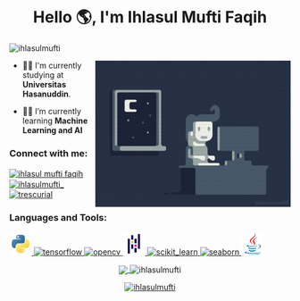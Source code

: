 <h1 align="center">Hello 🌎, I'm Ihlasul Mufti Faqih</h1>
<p align="left"> <img src="https://komarev.com/ghpvc/?username=ihlasulmufti&label=Profile%20views&color=0e75b6&style=flat" alt="ihlasulmufti" /> </p>

<img align="right" width="350px" src="https://raw.githubusercontent.com/IhlasulMufti/assets/main/-%20Find%20%26%20Share%20on%20GIPHY.gif">

- 👨‍💻 I'm currently studying at **Universitas Hasanuddin**.

- 🐱‍👓 I’m currently learning **Machine Learning and AI**

<h3 align="left">Connect with me:</h3>
<p align="left">
<a href="https://linkedin.com/in/ihlasul-mufti-faqih" target="blank"><img align="center" src="https://raw.githubusercontent.com/rahuldkjain/github-profile-readme-generator/master/src/images/icons/Social/linked-in-alt.svg" alt="ihlasul mufti faqih" height="30" width="40" /></a>
<a href="https://instagram.com/ihlasulmufti_" target="blank"><img align="center" src="https://raw.githubusercontent.com/rahuldkjain/github-profile-readme-generator/master/src/images/icons/Social/instagram.svg" alt="ihlasulmufti_" height="30" width="40" /></a>
<a href="https://discord.gg/540766439335002112" target="blank"><img align="center" src="https://raw.githubusercontent.com/rahuldkjain/github-profile-readme-generator/master/src/images/icons/Social/discord.svg" alt="trescurial" height="30" width="40" /></a>
</p>

<h3 align="left">Languages and Tools:</h3>
<p align="left"> 
  <a href="https://www.python.org" target="_blank" rel="noreferrer"> <img src="https://raw.githubusercontent.com/devicons/devicon/master/icons/python/python-original.svg" alt="python" width="40" height="40"/> </a> 
  <a href="https://www.tensorflow.org" target="_blank" rel="noreferrer"> <img src="https://www.vectorlogo.zone/logos/tensorflow/tensorflow-icon.svg" alt="tensorflow" width="40" height="40"/> </a>
  <a href="https://opencv.org/" target="_blank" rel="noreferrer"> <img src="https://www.vectorlogo.zone/logos/opencv/opencv-icon.svg" alt="opencv" width="40" height="40"/> </a> 
  <a href="https://pandas.pydata.org/" target="_blank" rel="noreferrer"> <img src="https://raw.githubusercontent.com/devicons/devicon/2ae2a900d2f041da66e950e4d48052658d850630/icons/pandas/pandas-original.svg" alt="pandas" width="40" height="40"/> </a> 
  <a href="https://scikit-learn.org/" target="_blank" rel="noreferrer"> <img src="https://upload.wikimedia.org/wikipedia/commons/0/05/Scikit_learn_logo_small.svg" alt="scikit_learn" width="40" height="40"/> </a> 
  <a href="https://seaborn.pydata.org/" target="_blank" rel="noreferrer"> <img src="https://seaborn.pydata.org/_images/logo-mark-lightbg.svg" alt="seaborn" width="40" height="40"/> </a>
  <a href="https://www.java.com" target="_blank" rel="noreferrer"> <img src="https://raw.githubusercontent.com/devicons/devicon/master/icons/java/java-original.svg" alt="java" width="40" height="40"/> </a> 
</p>

<p align="center">
  <a href="https://github.com/anuraghazra/github-readme-stats">
    <img height=150 align="center" 
      src="https://github-readme-stats.vercel.app/api?username=IhlasulMufti&show=reviews,prs_merged_percentage&show_icon=true&hide=prs&card_width=50px&custom_title=My+Github+Stats&include_all_commits=true" />
  </a>
  <a><img height=150 align="center" src="https://github-readme-streak-stats.herokuapp.com/?user=ihlasulmufti" alt="ihlasulmufti" /></a>
 </p>

<p align="center">
  <a href="https://github.com/ryo-ma/github-profile-trophy"><img height=84 src="https://github-profile-trophy.vercel.app/?username=ihlasulmufti&row=1" alt="ihlasulmufti" /></a>
</p>

